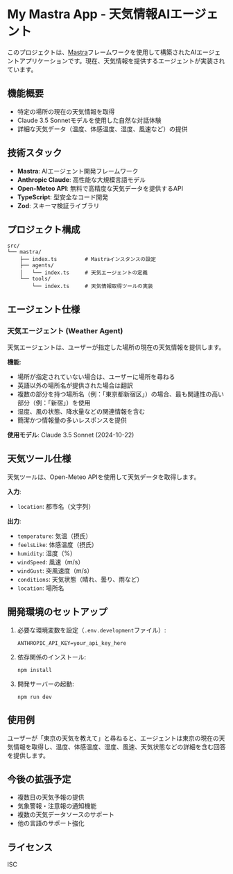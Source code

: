 # My Mastra App - 天気情報AIエージェント

このプロジェクトは、[Mastra](https://github.com/mastrajs/mastra)フレームワークを使用して構築されたAIエージェントアプリケーションです。現在、天気情報を提供するエージェントが実装されています。

## 機能概要

- 特定の場所の現在の天気情報を取得
- Claude 3.5 Sonnetモデルを使用した自然な対話体験
- 詳細な天気データ（温度、体感温度、湿度、風速など）の提供

## 技術スタック

- **Mastra**: AIエージェント開発フレームワーク
- **Anthropic Claude**: 高性能な大規模言語モデル
- **Open-Meteo API**: 無料で高精度な天気データを提供するAPI
- **TypeScript**: 型安全なコード開発
- **Zod**: スキーマ検証ライブラリ

## プロジェクト構成

```
src/
└── mastra/
    ├── index.ts         # Mastraインスタンスの設定
    ├── agents/
    │   └── index.ts     # 天気エージェントの定義
    └── tools/
        └── index.ts     # 天気情報取得ツールの実装
```

## エージェント仕様

### 天気エージェント (Weather Agent)

天気エージェントは、ユーザーが指定した場所の現在の天気情報を提供します。

**機能**:

- 場所が指定されていない場合は、ユーザーに場所を尋ねる
- 英語以外の場所名が提供された場合は翻訳
- 複数の部分を持つ場所名（例：「東京都新宿区」）の場合、最も関連性の高い部分（例：「新宿」）を使用
- 湿度、風の状態、降水量などの関連情報を含む
- 簡潔かつ情報量の多いレスポンスを提供

**使用モデル**: Claude 3.5 Sonnet (2024-10-22)

## 天気ツール仕様

天気ツールは、Open-Meteo APIを使用して天気データを取得します。

**入力**:

- `location`: 都市名（文字列）

**出力**:

- `temperature`: 気温（摂氏）
- `feelsLike`: 体感温度（摂氏）
- `humidity`: 湿度（%）
- `windSpeed`: 風速（m/s）
- `windGust`: 突風速度（m/s）
- `conditions`: 天気状態（晴れ、曇り、雨など）
- `location`: 場所名

## 開発環境のセットアップ

1. 必要な環境変数を設定（`.env.development`ファイル）:

   ```
   ANTHROPIC_API_KEY=your_api_key_here
   ```

2. 依存関係のインストール:

   ```
   npm install
   ```

3. 開発サーバーの起動:
   ```
   npm run dev
   ```

## 使用例

ユーザーが「東京の天気を教えて」と尋ねると、エージェントは東京の現在の天気情報を取得し、温度、体感温度、湿度、風速、天気状態などの詳細を含む回答を提供します。

## 今後の拡張予定

- 複数日の天気予報の提供
- 気象警報・注意報の通知機能
- 複数の天気データソースのサポート
- 他の言語のサポート強化

## ライセンス

ISC
